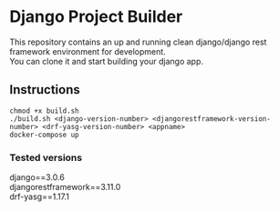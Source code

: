 # Django Project Builder  

This repository contains an up and running clean django/django rest framework environment for development.  
You can clone it and start building your django app.  

## Instructions  

```chmod +x build.sh```  
```./build.sh <django-version-number> <djangorestframework-version-number> <drf-yasg-version-number> <appname>```  
```docker-compose up```

### Tested versions  
django==3.0.6  
djangorestframework==3.11.0  
drf-yasg==1.17.1
